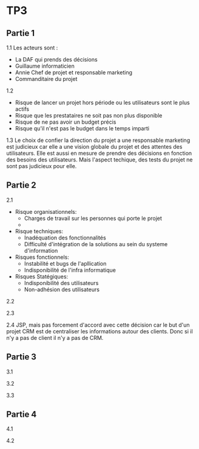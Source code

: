 # TP3
## Partie 1

1.1 Les acteurs sont :
- La DAF qui prends des décisions
- Guillaume informaticien 
- Annie Chef de projet et responsable marketing
- Commanditaire du projet

1.2 
- Risque de lancer un projet hors période ou les utilisateurs sont le plus actifs
- Risque que les prestataires ne soit pas non plus disponible
- Risque de ne pas avoir un budget précis
- Risque qu'il n'est pas le budget dans le temps imparti

1.3
Le choix de confier la direction du projet a une responsable marketing est judicieux car elle a une vision globale du projet et des attentes des utilisateurs. Elle est aussi en mesure de prendre des décisions en fonction des besoins des utilisateurs. Mais l'aspect techique, des tests du projet ne sont pas judicieux pour elle.

## Partie 2

2.1
- Risque organisationnels:
    - Charges de travail sur les personnes qui porte le projet
    - 
- Risque techniques:
    - Inadéquation des fonctionnalités
    - Difficulté d'intégration de la solutions au sein du systeme d'information
- Risques fonctionnels:
    - Instabilité et bugs de l'apllication
    - Indisponibilité de l'infra informatique
- Risques Statégiques:
    - Indisponibilité des utilisateurs
    - Non-adhésion des utilisateurs

2.2


2.3


2.4
JSP, mais pas forcement d'accord avec cette décision car le but d'un projet CRM est de centraliser les informations autour des clients. Donc si il n'y a pas de client il n'y a pas de CRM.

## Partie 3

3.1

3.2

3.3

## Partie 4

4.1

4.2